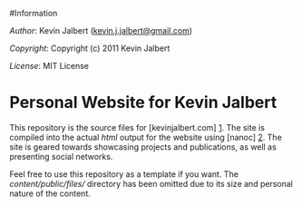 #Information

*Author*:    Kevin Jalbert  (kevin.j.jalbert@gmail.com)

*Copyright*: Copyright (c) 2011 Kevin Jalbert

*License*:   MIT License

# Personal Website for Kevin Jalbert
This repository is the source files for [kevinjalbert.com] [1]. The site is compiled into the actual _html_ output for the website using [nanoc] [2]. The site is geared towards showcasing projects and publications, as well as presenting social networks.

Feel free to use this repository as a template if you want. The _content/public/files/_ directory has been omitted due to its size and personal nature of the content.

  [1]: http://kevinjalbert.com
  [2]: http://nanoc.stoneship.org

